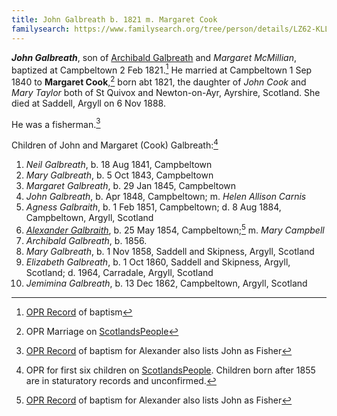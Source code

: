 ```yaml
---
title: John Galbreath b. 1821 m. Margaret Cook
familysearch: https://www.familysearch.org/tree/person/details/LZ62-KLL)
---
```

***John Galbreath***, son of  [Archibald Galbreath](galbreath-archibald-1798.md) and *Margaret McMillian*, baptized at Campbeltown 2 Feb 1821.[^birth]  He married at Campbeltown 1 Sep 1840 to **Margaret Cook**,[^marriage] born abt 1821, the daughter of *John Cook* and *Mary Taylor* both of St Quivox and Newton-on-Ayr, Ayrshire, Scotland.  She died at Saddell, Argyll on 6 Nov 1888.

He was a fisherman.[^alexander]

Children of John and Margaret (Cook) Galbreath:[^oprchildren]

1. *Neil Galbreath*, b. 18 Aug 1841, Campbeltown
2. *Mary Galbreath*, b. 5 Oct 1843, Campbeltown
3. *Margaret Galbreath*, b. 29 Jan 1845, Campbeltown
4. *John Galbreath*, b. Apr 1848, Campbeltown; m. *Helen Allison Carnis*
5. *Agness Galbraith*, b. 1 Feb 1851, Campbeltown; d. 8 Aug 1884, Campbeltown, Argyll, Scotland
6. *[Alexander Galbraith](galbraith-alexander-1854.md)*, b. 25 May 1854, Campbeltown;[^alexander] m. *Mary Campbell*
7. *Archibald Galbreath*, b. 1856.
7. *Mary Galbreath*, b. 1 Nov 1858, Saddell and Skipness, Argyll, Scotland
8. *Elizabeth Galbreath*, b. 1 Oct 1860, Saddell and Skipness, Argyll, Scotland; d. 1964, Carradale, Argyll, Scotland
9. *Jemimina Galbreath*, b. 13 Dec 1862, Campbeltown, Argyll, Scotland

[^birth]: [OPR Record](/sources/opr-campbeltown-births.md#1821-02-02-john-galbreath) of baptism

[^marriage]: OPR Marriage on [ScotlandsPeople](https://www.scotlandspeople.gov.uk/record-results?search_type=people&event=M&record_type%5B0%5D=opr_marriages&church_type=Old%20Parish%20Registers&dl_cat=church&dl_rec=church-banns-marriages&surname=galbreath&surname_so=exact&forename_so=starts&sex=M&spouse_name=cook&spouse_name_so=exact&from_year=1840&to_year=1840&county=ARGYLL&record=Church%20of%20Scotland%20%28old%20parish%20registers%29%20Roman%20Catholic%20Church%20Other%20churches)

[^oprchildren]: OPR for first six children on [ScotlandsPeople](https://www.scotlandspeople.gov.uk/record-results?search_type=people&event=%28B%20OR%20C%20OR%20S%29&record_type%5B0%5D=opr_births&church_type=Old%20Parish%20Registers&dl_cat=church&dl_rec=church-births-baptisms&surname=galbr&surname_so=starts&forename_so=starts&from_year=1840&to_year=1863&parent_names=galbr&parent_names_so=starts&parent_name_two=cook&parent_name_two_so=exact&county=ARGYLL&record=Church%20of%20Scotland%20%28old%20parish%20registers%29%20Roman%20Catholic%20Church%20Other%20churches&sort=asc&order=Date&field=year). Children born after 1855 are in staturatory records and unconfirmed.

[^alexander]: [OPR Record](/sources/opr-campbeltown-births.md#1854-05-25-alexander-galbraith) of baptism for Alexander also lists John as Fisher
